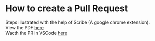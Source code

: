 # How to create a Pull Request

Steps illustrated with the help of Scribe (A google chrome extension).  
View the PDF [here](./How%20to%20PR%20PDF.pdf)  
Wacth the PR in VSCode [here](<./How%20to%20PR%20Video%20(VSCode).mp4>)
